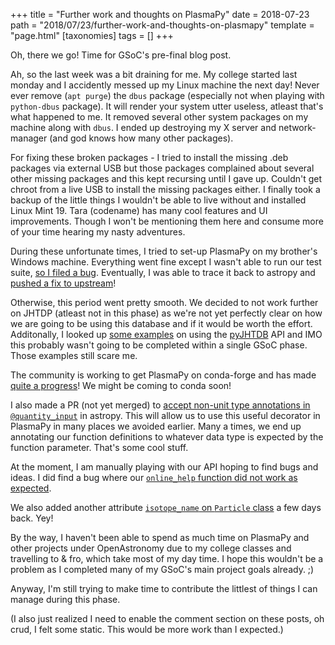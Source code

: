 +++
title = "Further work and thoughts on PlasmaPy"
date = 2018-07-23
path = "2018/07/23/further-work-and-thoughts-on-plasmapy"
template = "page.html"
[taxonomies]
tags = []
+++

Oh, there we go! Time for GSoC's pre-final blog post.

Ah, so the last week was a bit draining for me. My college started last monday
and I accidently messed up my Linux machine the next day! Never ever remove
(`apt purge`) the `dbus` package (especially not when playing with `python-dbus` package).
It will render your system utter useless, atleast that's what happened to me.
It removed several other system packages on my machine along with `dbus`.
I ended up destroying my X server and network-manager (and god knows how many other packages).

For fixing these broken packages - I tried to install the missing .deb packages via external USB but those packages
complained about several other missing packages and this kept recursing
until I gave up. Couldn't get chroot from a live USB to install the missing
packages either.
I finally took a backup of the little things I wouldn't be able to live
without and installed Linux Mint 19. Tara (codename) has many cool features and UI
improvements. Though I won't be mentioning them here and consume more of your
time hearing my nasty adventures.

During these unfortunate times, I tried to set-up PlasmaPy on my brother's
Windows machine. Everything went fine except I wasn't able to run our
test suite, [so I filed a bug](https://github.com/PlasmaPy/PlasmaPy/issues/516).
Eventually, I was able to trace it back to astropy and
[pushed a fix to upstream](https://github.com/astropy/astropy/pull/7673)!

Otherwise, this period went pretty smooth. We decided to not work further on
JHTDP (atleast not in this phase) as we're not yet perfectly clear on how we
are going to be using this database and if it would be worth the effort.
Additonally, I looked up [some examples](https://github.com/idies/pyJHTDB/tree/master/examples)
on using the [pyJHTDB](https://github.com/idies/pyJHTDB) API and IMO this
probably wasn't going to be completed within a single GSoC phase. Those
examples still scare me.

The community is working to get PlasmaPy on conda-forge and has made
[quite a progress](https://github.com/conda-forge/staged-recipes/pull/4793)!
We might be coming to conda soon!

I also made a PR (not yet merged) to
[accept non-unit type annotations in `@quantity_input`](https://github.com/astropy/astropy/pull/7672)
in astropy. This will allow us to use this useful decorator in PlasmaPy in many
places we avoided earlier. Many a times, we end up annotating our function definitions
to whatever data type is expected by the function parameter. That's some cool stuff.

At the moment, I am manually playing with our API hoping to find bugs and ideas.
I did find a bug where our
[`online_help` function did not work as expected](https://github.com/PlasmaPy/PlasmaPy/pull/511).

We also added another attribute
[`isotope_name` on `Particle` class](https://github.com/PlasmaPy/PlasmaPy/pull/510)
a few days back. Yey!

By the way, I haven't been able to spend as much time on PlasmaPy and other projects under
OpenAstronomy due to my college classes and travelling to & fro, which take most
of my day time. I hope this wouldn't be a problem as I completed many of my
GSoC's main project goals already. ;)

Anyway, I'm still trying to make time to contribute the littlest of things I can
manage during this phase.

(I also just realized I need to enable the comment section on these posts, oh crud,
I felt some static. This would be more work than I expected.)
